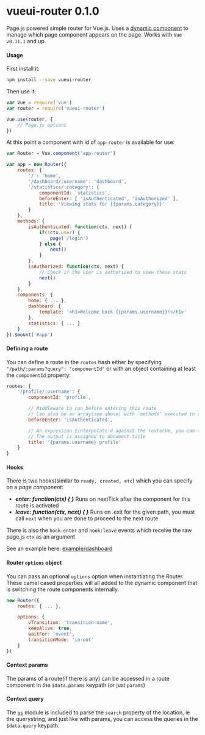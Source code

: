 
vueui-router 0.1.0
==================
Page.js powered simple router for Vue.js. Uses a [dynamic component](http://vuejs.org/guide/components.html#Dynamic_Components) to manage
which page component appears on the page. Works with ```Vue v0.11.1``` and up.

#### Usage

First install it:
```bash
npm install --save vueui-router
```

Then use it:
```js
var Vue = require('vue')
var router = require('vueui-router')

Vue.use(router, {
    // Page.js options
})
```

At this point a component with id of ```app-router``` is available for use:
```js
var Router = Vue.component('app-router')

var app = new Router({
    routes: {
        '/': 'home',
        '/dashboard/:username': 'dashboard',
        '/statistics/:category': {
            componentId: 'statistics',
            beforeEnter: [ 'isAuthenticated', 'isAuthorized' ],
            title: 'Viewing stats for {{params.category}}'
        }
    },
    methods: {
        isAuthenticated: function(ctx, next) {
            if(!ctx.user) {
                page('/login')
            } else {
                next()
            }
        },
        isAuthorized: function(ctx, next) {
            // Check if the user is authorized to view these stats
            next()
        }
    },
    components: {
        home: { ... },
        dashboard: {
            template: '<h1>Welcome back {{params.username}}!</h1>'
        },
        statistics: { ... }
    }
}).$mount('#app')

```

#### Defining a route
You can define a route in the ```routes``` hash either by specifying ```"/path/:params?query": "componentId"``` or
with an object containing at least the ```componentId``` property:
```js
routes: {
    '/profile/:username': {
        componentId: 'profile',

        // Middleware to run before entering this route
        // Can also be an array(see above) with 'methods' executed in order
        beforeEnter: 'isAuthenticated',

        // An expression $interpolate'd against the routerVm, you can use `params` and `query` here
        // The output is assigned to document.title
        title: '{params.username} profile'
    }
}
```

#### Hooks
There is two hooks(similar to ```ready, created, etc```) which you can specify on a *page component*:
 * ***enter: function(ctx) { }***         Runs on nextTick after the component for this route is activated
 * ***leave: function(ctx, next) { }***   Runs on .exit for the given path, you must call ```next``` when
    you are done to proceed to the next route

There is also the ```hook:enter``` and ```hook:leave``` events which receive the raw page.js ```ctx``` as an argument

See an example here: [example/dashboard](/example/pages/dashboard.js)

#### Router ```options``` object
You can pass an optional ```options``` option when instantiating the Router. These camel cased properties will all added to
the dynamic component that is switching the route components internally.

```js
new Router({
    routes: { ... },

    options: {
        vTransition: 'transition-name',
        keepAlive: true,
        waitFor: 'event',
        transitionMode: 'in-out'
    }
})

```

#### Context params
The params of a route(if there is any) can be accessed in a route component in the ```$data.params``` keypath (or just ```params```)

#### Context query
The [```qs```](https://github.com/hapijs/qs) module is included to parse the ```search``` property of the location, ie the querystring,
and just like with params, you can access the queries in the ```$data.query``` keypath.